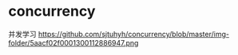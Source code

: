 # concurrency
并发学习
https://github.com/sjtuhyh/concurrency/blob/master/img-folder/5aacf02f0001300112886947.png
